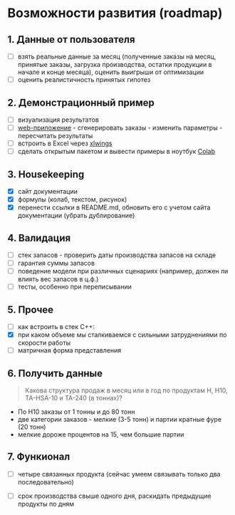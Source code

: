 # Возможности развития (roadmap)

## 1. Данные от пользователя
    
 - [ ] взять реальные данные за месяц (полученные заказы на месяц, принятые заказы, загрузка производства, остатки продукции в начале и конце месяца), оценить выигрыши от оптимизации
 - [ ] оценить реалистичность принятых гипотез
 
## 2. Демонстрационный пример
 
- [ ] визуализация результатов
- [ ] [web-приложение](https://www.streamlit.io/)
       - сгенерировать заказы
       - изменить параметры 
       - пересчитать результаты
- [ ] встроить в Excel через [xlwings](https://www.xlwings.org/)
- [ ] сделать открытым пакетом и вывести примеры в ноутбук [Colab](https://colab.research.google.com/) 

## 3. Housekeeping

- [x] сайт документации
- [x] формулы (колаб, текстом, рисунок)
- [x] перенести ссылки в README.md, обновить его с учетом сайта документации (убрать дублирование)

## 4. Валидация
    
- [ ] стек запасов - проверить даты производства запасов на складе 
- [ ] гарантия суммы запасов
- [ ] поведение модели при различных сценариях (например, должен ли влиять вес запасов в ц.ф.)
- [ ] тесты, особенно при переписывании

## 5. Прочее

- [ ] как встроить в стек C++:
- [x] при каком объеме мы сталкиваемся с сильными затруднениями по скорости работы
- [ ] матричная форма представления

## 6. Получить данные

> Какова структура продаж в месяц или в год по продуктам H, H10, TA-HSA-10 и TA-240 (в тоннах)?

- По H10 заказы от 1 тонны и до 80 тонн
- две категории заказов - мелкие (3-5 тонн) и партии кратные фуре (20 тонн) 
- мелкие дороже процентов на 15, чем большие партии

## 7. Функионал

- [ ] четыре связанных продукта (сейчас умеем связывать только  два последовательно)
- [ ] срок производства свыше одного дня, раскидать предыдущие продукты по дням


